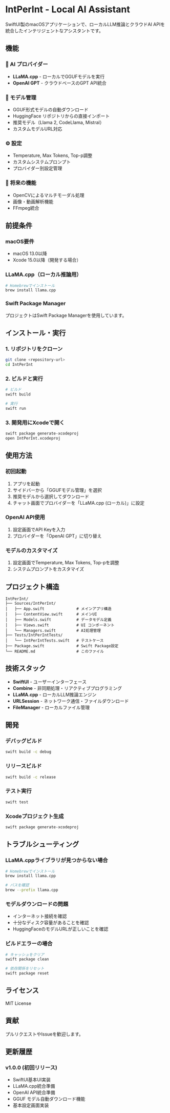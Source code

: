 # IntPerInt - Local AI Assistant

SwiftUI製のmacOSアプリケーションで、ローカルLLM推論とクラウドAI APIを統合したインテリジェントなアシスタントです。

## 機能

### 🚀 AI プロバイダー
- **LLaMA.cpp** - ローカルでGGUFモデルを実行
- **OpenAI GPT** - クラウドベースのGPT API統合

### 🔄 モデル管理
- GGUF形式モデルの自動ダウンロード
- HuggingFace リポジトリからの直接インポート
- 推奨モデル（Llama 2, CodeLlama, Mistral）
- カスタムモデルURL対応

### ⚙️ 設定
- Temperature, Max Tokens, Top-p調整
- カスタムシステムプロンプト
- プロバイダー別設定管理

### 🎯 将来の機能
- OpenCVによるマルチモーダル処理
- 画像・動画解析機能
- FFmpeg統合

## 前提条件

### macOS要件
- macOS 13.0以降
- Xcode 15.0以降（開発する場合）

### LLaMA.cpp（ローカル推論用）
```bash
# Homebrewでインストール
brew install llama.cpp
```

### Swift Package Manager
プロジェクトはSwift Package Managerを使用しています。

## インストール・実行

### 1. リポジトリをクローン
```bash
git clone <repository-url>
cd IntPerInt
```

### 2. ビルドと実行
```bash
# ビルド
swift build

# 実行
swift run
```

### 3. 開発用にXcodeで開く
```bash
swift package generate-xcodeproj
open IntPerInt.xcodeproj
```

## 使用方法

### 初回起動
1. アプリを起動
2. サイドバーから「GGUFモデル管理」を選択
3. 推奨モデルから選択してダウンロード
4. チャット画面でプロバイダーを「LLaMA.cpp (ローカル)」に設定

### OpenAI API使用
1. 設定画面でAPI Keyを入力
2. プロバイダーを「OpenAI GPT」に切り替え

### モデルのカスタマイズ
1. 設定画面でTemperature, Max Tokens, Top-pを調整
2. システムプロンプトをカスタマイズ

## プロジェクト構造

```
IntPerInt/
├── Sources/IntPerInt/
│   ├── App.swift              # メインアプリ構造
│   ├── ContentView.swift      # メインUI
│   ├── Models.swift           # データモデル定義
│   ├── Views.swift            # UI コンポーネント
│   └── Managers.swift         # AI処理管理
├── Tests/IntPerIntTests/
│   └── IntPerIntTests.swift   # テストケース
├── Package.swift              # Swift Package設定
└── README.md                  # このファイル
```

## 技術スタック

- **SwiftUI** - ユーザーインターフェース
- **Combine** - 非同期処理・リアクティブプログラミング
- **LLaMA.cpp** - ローカルLLM推論エンジン
- **URLSession** - ネットワーク通信・ファイルダウンロード
- **FileManager** - ローカルファイル管理

## 開発

### デバッグビルド
```bash
swift build -c debug
```

### リリースビルド
```bash
swift build -c release
```

### テスト実行
```bash
swift test
```

### Xcodeプロジェクト生成
```bash
swift package generate-xcodeproj
```

## トラブルシューティング

### LLaMA.cppライブラリが見つからない場合
```bash
# Homebrewでインストール
brew install llama.cpp

# パスを確認
brew --prefix llama.cpp
```

### モデルダウンロードの問題
- インターネット接続を確認
- 十分なディスク容量があることを確認
- HuggingFaceのモデルURLが正しいことを確認

### ビルドエラーの場合
```bash
# キャッシュをクリア
swift package clean

# 依存関係をリセット
swift package reset
```

## ライセンス

MIT License

## 貢献

プルリクエストやIssueを歓迎します。

## 更新履歴

### v1.0.0 (初回リリース)
- SwiftUI基本UI実装
- LLaMA.cpp統合準備
- OpenAI API統合準備
- GGUF モデル自動ダウンロード機能
- 基本設定画面実装

